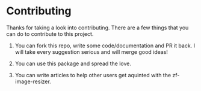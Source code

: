Contributing
============

Thanks for taking a look into contributing. There are a few things that you can do to contribute to this project.

1. You can fork this repo, write some code/documentation and PR it back. I will take every suggestion serious and will merge good ideas!

2. You can use this package and spread the love. 

3. You can write articles to help other users get aquinted with the zf-image-resizer.